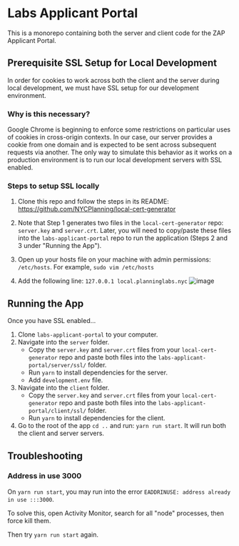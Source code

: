 # Labs Applicant Portal

This is a monorepo containing both the server and client code for the ZAP Applicant Portal.

## Prerequisite SSL Setup for Local Development
In order for cookies to work across both the client and the server during local development, we must have SSL setup for our development environment.

### Why is this necessary?
Google Chrome is beginning to enforce some restrictions on particular uses of cookies in cross-origin contexts. In our case, our server provides a cookie from one domain and is expected to be sent across subsequent requests via another. The only way to simulate this behavior as it works on a production environment is to run our local development servers with SSL enabled.

### Steps to setup SSL locally
1. Clone this repo and follow the steps in its README: https://github.com/NYCPlanning/local-cert-generator

2. Note that Step 1 generates two files in the `local-cert-generator` repo: `server.key` and `server.crt`. Later, you will need to copy/paste these files into the `labs-applicant-portal` repo to run the application (Steps 2 and 3 under "Running the App").

3. Open up your hosts file on your machine with admin permissions: `/etc/hosts`. For example, `sudo vim /etc/hosts`

4. Add the following line: `127.0.0.1 local.planninglabs.nyc` ![image](https://user-images.githubusercontent.com/3311663/78998629-fc437e00-7b16-11ea-81ef-edb19b4b1d90.png)


## Running the App
Once you have SSL enabled...
1. Clone `labs-applicant-portal` to your computer.
2. Navigate into the `server` folder.
    - Copy the `server.key` and `server.crt` files from your `local-cert-generator` repo and paste both files into the `labs-applicant-portal/server/ssl/` folder.
    - Run `yarn` to install dependencies for the server.
    - Add `development.env` file.
3. Navigate into the `client` folder.
    - Copy the `server.key` and `server.crt` files from your `local-cert-generator` repo and paste both files into the `labs-applicant-portal/client/ssl/` folder.
    - Run `yarn` to install dependencies for the client.
4. Go to the root of the app `cd ..` and run: `yarn run start`. It will run both the client and server servers.

## Troubleshooting

### Address in use 3000

On `yarn run start`, you may run into the error `EADDRINUSE: address already in use :::3000`. 

To solve this, open Activity Monitor, search for all "node" processes, then force kill them.

Then try `yarn run start` again.
